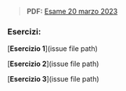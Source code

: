 > **PDF:** [Esame 20 marzo 2023](/Esami/2023/esameMarzo_conSol.pdf)

### Esercizi:

[**Esercizio 1**](issue file path)

[**Esercizio 2**](issue file path)

[**Esercizio 3**](issue file path)
